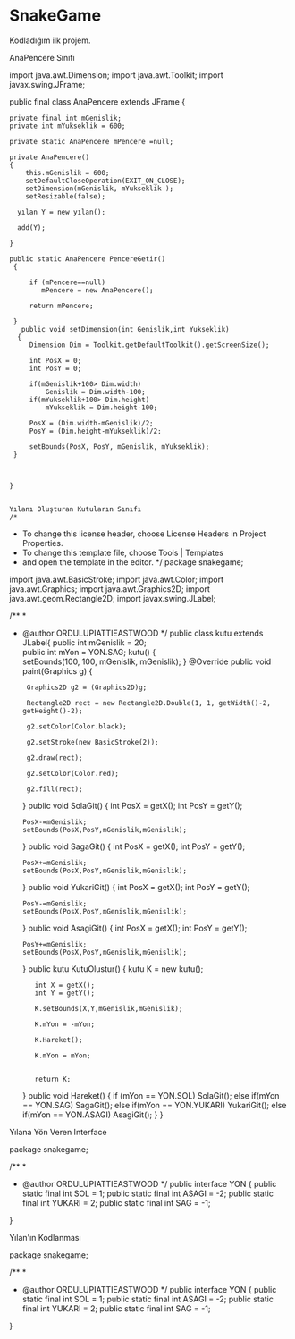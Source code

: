 # SnakeGame
Kodladığım ilk projem.

AnaPencere Sınıfı

import java.awt.Dimension;
import java.awt.Toolkit;
import javax.swing.JFrame;

public final class AnaPencere extends JFrame {
    
    
    private final int mGenislik;
    private int mYukseklik = 600;
   
    private static AnaPencere mPencere =null;
    
    private AnaPencere()
    { 
        this.mGenislik = 600;
        setDefaultCloseOperation(EXIT_ON_CLOSE);
        setDimension(mGenislik, mYukseklik );
        setResizable(false);
        
      yılan Y = new yılan();
      
      add(Y);
      
    }

    public static AnaPencere PencereGetir()
     {       
     
         if (mPencere==null)
            mPencere = new AnaPencere();
        
         return mPencere;
         
     }
       public void setDimension(int Genislik,int Yukseklik)
      {
         Dimension Dim = Toolkit.getDefaultToolkit().getScreenSize();
         
         int PosX = 0;
         int PosY = 0;
         
         if(mGenislik+100> Dim.width)
             Genislik = Dim.width-100;
         if(mYukseklik+100> Dim.height)
             mYukseklik = Dim.height-100;
         
         PosX = (Dim.width-mGenislik)/2;
         PosY = (Dim.height-mYukseklik)/2;
         
         setBounds(PosX, PosY, mGenislik, mYukseklik);
     }
         
         
                
    }

    
    Yılanı Oluşturan Kutuların Sınıfı
    /*
 * To change this license header, choose License Headers in Project Properties.
 * To change this template file, choose Tools | Templates
 * and open the template in the editor.
 */
package snakegame;

import java.awt.BasicStroke;
import java.awt.Color;
import java.awt.Graphics;
import java.awt.Graphics2D;
import java.awt.geom.Rectangle2D;
import javax.swing.JLabel;

/**
 *
 * @author ORDULUPIATTIEASTWOOD
 */
public class kutu extends JLabel{
    public int mGenislik = 20;   
    public int mYon      = YON.SAG;
   kutu()
   {        
       setBounds(100, 100, mGenislik, mGenislik);
   }
    @Override
   public void paint(Graphics g)
   {
        
        Graphics2D g2 = (Graphics2D)g;
     
        Rectangle2D rect = new Rectangle2D.Double(1, 1, getWidth()-2, getHeight()-2);
        
        g2.setColor(Color.black);
        
        g2.setStroke(new BasicStroke(2));
        
        g2.draw(rect); 
        
        g2.setColor(Color.red);
        
        g2.fill(rect);  
   }
   public void SolaGit()
   {
       int PosX = getX();
       int PosY = getY();
             
       PosX-=mGenislik;
       setBounds(PosX,PosY,mGenislik,mGenislik);
         
   }
   public void SagaGit()
   {
        int PosX = getX();
       int PosY = getY();
             
       PosX+=mGenislik;
       setBounds(PosX,PosY,mGenislik,mGenislik);
         
   } 
      public void YukariGit()
   {
        int PosX = getX();
       int PosY = getY();
             
       PosY-=mGenislik;
       setBounds(PosX,PosY,mGenislik,mGenislik);
         
   } 
      public void AsagiGit()
   {
        int PosX = getX();
       int PosY = getY();
             
       PosY+=mGenislik;
       setBounds(PosX,PosY,mGenislik,mGenislik);
         
   } 
      public kutu KutuOlustur()
      {
          kutu K = new kutu();
          
          int X = getX();
          int Y = getY();
          
          K.setBounds(X,Y,mGenislik,mGenislik);
          
          K.mYon = -mYon;
          
          K.Hareket();
          
          K.mYon = mYon;
          
          
          return K;
      }
      public void Hareket()
      {
          if (mYon == YON.SOL)
              SolaGit();
          else if(mYon == YON.SAG)
              SagaGit();
          else if(mYon == YON.YUKARI)
              YukariGit();
          else if(mYon == YON.ASAGI) 
              AsagiGit();
      }
}

Yılana Yön Veren Interface

package snakegame;

/**
 *
 * @author ORDULUPIATTIEASTWOOD
 */
public interface YON 
{
    public static final int SOL = 1; 
    public static final int ASAGI = -2;
    public static final int YUKARI = 2;
    public static final int SAG = -1;
    
}

Yılan'ın Kodlanması

package snakegame;

/**
 *
 * @author ORDULUPIATTIEASTWOOD
 */
public interface YON 
{
    public static final int SOL = 1; 
    public static final int ASAGI = -2;
    public static final int YUKARI = 2;
    public static final int SAG = -1;
    
}
